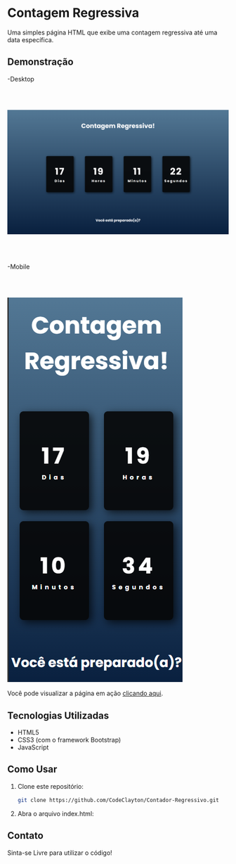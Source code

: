 # Contagem Regressiva

Uma simples página HTML que exibe uma contagem regressiva até uma data específica.

## Demonstração

-Desktop

<br>
<br>

![Preview da Contagem Regressiva](src/img/preview-desktop.png)

<br>
<br>

-Mobile

<br>
<br>


![Preview da Contagem Regressiva](src/img/preview-mob.png)


Você pode visualizar a página em ação [clicando aqui](https://codeclayton.github.io/Contador-Regressivo/index.html).

## Tecnologias Utilizadas

- HTML5
- CSS3 (com o framework Bootstrap)
- JavaScript

## Como Usar

1. Clone este repositório:
   ```bash
   git clone https://github.com/CodeClayton/Contador-Regressivo.git

2. Abra o arquivo index.html:

## Contato

Sinta-se Livre para utilizar o código!